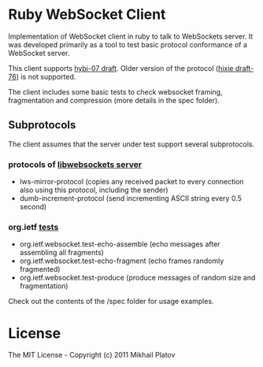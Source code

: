 # Ruby WebSocket Client

Implementation of WebSocket client in ruby to talk to WebSockets server. It was developed primarily as a tool to test basic protocol conformance of a WebSocket server.

This client supports [hybi-07 draft](http://tools.ietf.org/html/draft-ietf-hybi-thewebsocketprotocol-07). Older version of the protocol ([hixie draft-76](http://tools.ietf.org/html/draft-hixie-thewebsocketprotocol-76)) is not supported.

The client includes some basic tests to check websocket framing, fragmentation and compression (more details in the spec folder).


## Subprotocols
The client assumes that the server under test support several subprotocols.
### protocols of [libwebsockets server](http://git.warmcat.com/cgi-bin/cgit/libwebsockets/)
* lws-mirror-protocol (copies any received packet to every connection also using this protocol, including the sender)
* dumb-increment-protocol (send incrementing ASCII string every 0.5 second)

### org.ietf [tests](http://www.ietf.org/mail-archive/web/hybi/current/msg06781.html)
* org.ietf.websocket.test-echo-assemble (echo messages after assembling all fragments)
* org.ietf.websocket.test-echo-fragment (echo frames randomly fragmented)
* org.ietf.websocket.test-produce (produce messages of random size and fragmentation)


Check out the contents of the /spec folder for usage examples.


# License

The MIT License - Copyright (c) 2011 Mikhail Platov